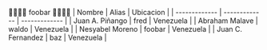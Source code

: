 🤖🤖🤖🤖 foobar 🤖🤖🤖🤖
| Nombre  | Alias | Ubicacion |
| ------------- | ------------- | ------------- |
| Juan A. Piñango  | fred  | Venezuela |
| Abraham Malave | waldo  | Venezuela |
| Nesyabel Moreno | foobar  | Venezuela |
| Juan C. Fernandez | baz | Venezuela |

